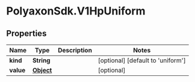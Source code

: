 # PolyaxonSdk.V1HpUniform

## Properties

Name | Type | Description | Notes
------------ | ------------- | ------------- | -------------
**kind** | **String** |  | [optional] [default to &#39;uniform&#39;]
**value** | [**Object**](.md) |  | [optional] 


